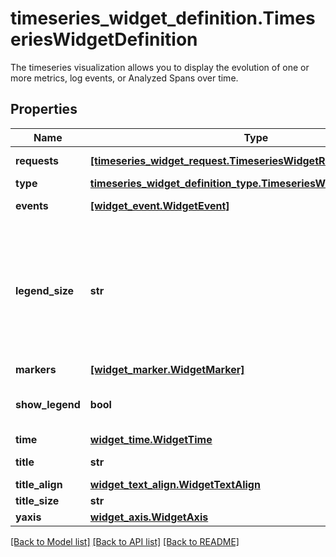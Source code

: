 # timeseries_widget_definition.TimeseriesWidgetDefinition

The timeseries visualization allows you to display the evolution of one or more metrics, log events, or Analyzed Spans over time.
## Properties
Name | Type | Description | Notes
------------ | ------------- | ------------- | -------------
**requests** | [**[timeseries_widget_request.TimeseriesWidgetRequest]**](TimeseriesWidgetRequest.md) | List of timeseries widget requests. | 
**type** | [**timeseries_widget_definition_type.TimeseriesWidgetDefinitionType**](TimeseriesWidgetDefinitionType.md) |  | 
**events** | [**[widget_event.WidgetEvent]**](WidgetEvent.md) | List of widget events. | [optional] 
**legend_size** | **str** | Available legend sizes for a widget. Should be one of \&quot;0\&quot;, \&quot;2\&quot;, \&quot;4\&quot;, \&quot;8\&quot;, \&quot;16\&quot;, or \&quot;auto\&quot;. | [optional] 
**markers** | [**[widget_marker.WidgetMarker]**](WidgetMarker.md) | List of markers. | [optional] 
**show_legend** | **bool** | (screenboard only) Show the legend for this widget. | [optional] 
**time** | [**widget_time.WidgetTime**](WidgetTime.md) |  | [optional] 
**title** | **str** | Title of your widget. | [optional] 
**title_align** | [**widget_text_align.WidgetTextAlign**](WidgetTextAlign.md) |  | [optional] 
**title_size** | **str** | Size of the title. | [optional] 
**yaxis** | [**widget_axis.WidgetAxis**](WidgetAxis.md) |  | [optional] 

[[Back to Model list]](README.md#documentation-for-models) [[Back to API list]](README.md#documentation-for-api-endpoints) [[Back to README]](README.md)


